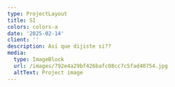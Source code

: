 ```yaml
---
type: ProjectLayout
title: SI
colors: colors-a
date: '2025-02-14'
client: ''
description: Así que dijiste si??
media:
  type: ImageBlock
  url: /images/792e4a29bf426bafc08cc7c5fad40754.jpg
  altText: Project image
---
```

